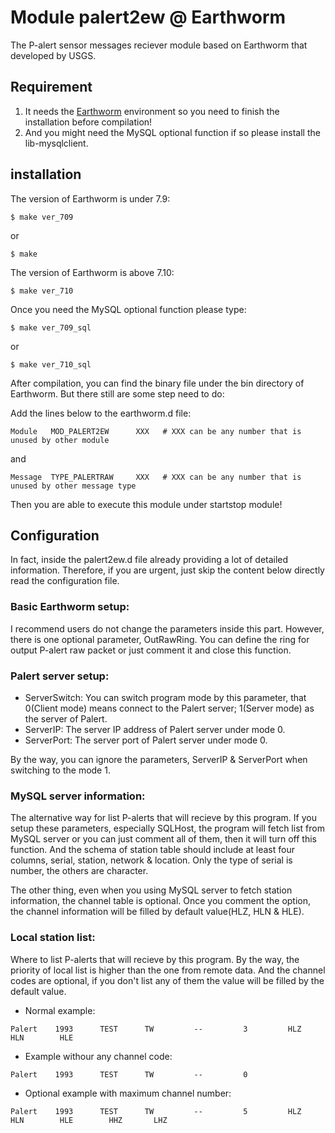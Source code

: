 # Module palert2ew @ Earthworm

The P-alert sensor messages reciever module based on Earthworm that developed by USGS.

## Requirement

1. It needs the [Earthworm](http://love.isti.com/trac/ew/wiki/Earthworm) environment so you need to finish the installation before compilation!
2. And you might need the MySQL optional function if so please install the lib-mysqlclient.

## installation

The version of Earthworm is under 7.9:

```
$ make ver_709
```
or
```
$ make
```

The version of Earthworm is above 7.10:

```
$ make ver_710
```

Once you need the MySQL optional function please type:

```
$ make ver_709_sql
```
or

```
$ make ver_710_sql
```

After compilation, you can find the binary file under the bin directory of Earthworm. But there still are some step need to do:

Add the lines below to the earthworm.d file:

```
Module   MOD_PALERT2EW      XXX   # XXX can be any number that is unused by other module
```
and
```
Message  TYPE_PALERTRAW     XXX   # XXX can be any number that is unused by other message type
```

Then you are able to execute this module under startstop module!

## Configuration

In fact, inside the palert2ew.d file already providing a lot of detailed information. Therefore, if you are urgent, just skip the content below directly read the configuration file.

### Basic Earthworm setup:

I recommend users do not change the parameters inside this part. However, there is one optional parameter, OutRawRing. You can define the ring for output P-alert raw packet or just comment it and close this function.

### Palert server setup:

- ServerSwitch: You can switch program mode by this parameter, that 0(Client mode) means connect to the Palert server; 1(Server mode) as the server of Palert.
- ServerIP: The server IP address of Palert server under mode 0.
- ServerPort: The server port of Palert server under mode 0.

By the way, you can ignore the parameters, ServerIP & ServerPort when switching to the mode 1.

### MySQL server information:

The alternative way for list P-alerts that will recieve by this program. If you setup these parameters, especially SQLHost, the program will fetch list from MySQL server or you can just comment all of them, then it will turn off this function. And the schema of station table should include at least four columns, serial, station, network & location. Only the type of serial is number, the others are character.

The other thing, even when you using MySQL server to fetch station information, the channel table is optional. Once you comment the option, the channel information will be filled by default value(HLZ, HLN & HLE).

### Local station list:

Where to list P-alerts that will recieve by this program. By the way, the priority of local list is higher than the one from remote data. And the channel codes are optional, if you don't list any of them the value will be filled by the default value.

- Normal example:

```
Palert    1993      TEST      TW         --         3         HLZ          HLN        HLE
```

- Example withour any channel code:

```
Palert    1993      TEST      TW         --         0     
```

- Optional example with maximum channel number:

```
Palert    1993      TEST      TW         --         5         HLZ          HLN        HLE        HHZ       LHZ
```
